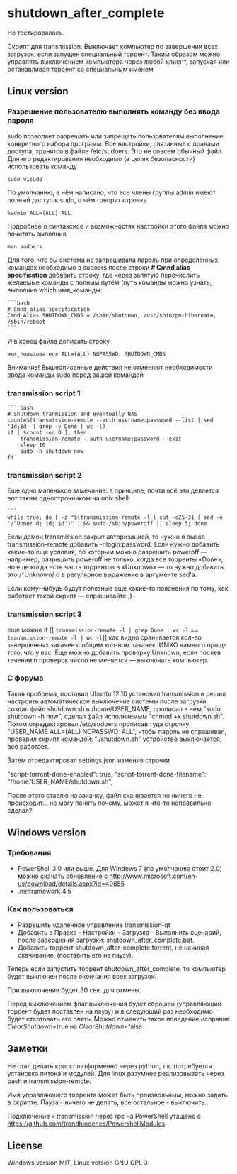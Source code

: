 # shutdown_after_complete

Не тестировалось.

Скрипт для transmission. Выключает компьютер по завершении всех загрузок, если запущен специальный торрент.
Таким образом можно управлять выключением компьютера через любой клиент, запуская или останавливая торрент со специальным именем

## Linux version

### Разрешение пользователю выполнять команду без ввода пароля

sudo позволяет разрешать или запрещать пользователям выполнение конкретного набора программ. Все настройки, связанные с правами доступа, хранятся в файле /etc/sudoers. Это не совсем обычный файл. Для его редактирования необходимо (в целях безопасности) использовать команду

	sudo visudo

По умолчанию, в нём написано, что все члены группы admin имеют полный доступ к sudo, о чём говорит строчка

	%admin ALL=(ALL) ALL

Подробнее о синтаксисе и возможностях настройки этого файла можно почитать выполнив

	man sudoers

Для того, что бы система не запрашивала пароль при определенных командах необходимо в sudoers после строки **# Cmnd alias specification** добавить строку, где через запятую перечислить желаемые команды с полным путём (путь команды можно узнать, выполнив which имя_команды:
	
	```bash
	# Cmnd alias specification
	Cmnd_Alias SHUTDOWN_CMDS = /sbin/shutdown, /usr/sbin/pm-hibernate, /sbin/reboot
	```
	
И в конец файла дописать строку
	
	имя_пользователя ALL=(ALL) NOPASSWD: SHUTDOWN_CMDS
		
Внимание! Вышеописанные действия не отменяют необходимости ввода команды sudo перед вашей командой 


### transmission script 1

	``` bash
	# Shutdown tranmission and eventually NAS
	count=$(transmission-remote --auth username:password --list | sed '1d;$d' | grep -v Done | wc -l)
	if [ $count -eq 0 ]; then
		transmission-remote --auth username:password --exit
		sleep 10
		sudo -h shutdown now
	fi

### transmission script 2
	
Еще одно маленькое замечание: в принципе, почти всё это делается вот таким однострочником на unix shell:
	
	```
	while true; do [ -z "$(transmission-remote -l | cut -c25-31 | sed -e '/^Done/ d; 1d; $d')" ] && sudo /sbin/poweroff || sleep 5; done

Если демон transmission закрыт авторизацией, то нужно в вызов transmission-remote добавить -nlogin:password. Если нужно добавить какие-то еще условия, по которым можно разрешить poweroff — например, разрешить poweroff не только, когда все торренты «Done», но еще когда есть часть торрентов в «Unknown» — то нужно добавить это /^Unknown/ d в регулярное выражение в аргументе sed'а.

Если кому-нибудь будут полезные еще какие-то пояснения по тому, как работает такой скрипт — спрашивайте ;) 	

### transmission script  3
	
еще можно if [[ `transmission-remote -l | grep Done | wc -l` == `transmission-remote -l | wc -l`]]
как видно сранивается кол-во завершенных закачен с общим кол-вом закачек. ИМХО намного проще того, что у вас. Еще можно добавить проверку Unknown, если послев течении n проверок число не меняется — выключать компьютер. 	
	
### С форума
	
Такая проблема, поставил Ubuntu 12.10 установил transmission и решил настроить автоматическое выключение системы после загрузки. создал файл shutdown.sh в /home/USER_NAME, прописал в нем "sudo shutdown -h now", сделал файл исполняемым "chmod +x shutdown.sh". Потом отредактировал /etc/sudoers прописав туда строчку:
"USER_NAME ALL=(ALL) NOPASSWD: ALL", чтобы пароль не спрашивал, проверил скрипт командой: "./shutdown.sh" устройство выключается, все работает.

Затем отредактировал settings.json изменив строчки 

"script-torrent-done-enabled": true,
"script-torrent-done-filename": "/home/USER_NAME/shutdown.sh",

После этого ставлю на закачку, файл скачивается но ничего не происходит...
не могу понять почему, может я что-то неправильно сделал?



## Windows version


### Требования

- PowerShell 3.0 или выше. Для Windows 7 (по умолчанию стоит 2.0) можно скачать обновление с 
http://www.microsoft.com/en-us/download/details.aspx?id=40855
- .netframework 4.5

### Как пользоваться

- Разрешить удаленное управление transmission-qt
- Добавить в Правка - Настройки - Загрузка - Выполнить сценарий, после завершения загрузки: shutdown_after_complete.bat.
- Добавить торрент shutdown_after_complete.torrent, не начиная скачивание, (поставить его на паузу).

Теперь если запустить торрент shutdown_after_complete, то компьютер будет выключен после окончания всех загрузок.

При выключении будет 30 сек. для отмены.

Перед выключением флаг выключения будет сброшен (управляющий торрент будет поставлен на паузу) и в следующий раз необходимо будет стартовать его опять. Можно отменить такое поведение исправив $ClearShutdown=$true на $ClearShutdown=$false

## Заметки

Не стал делать кроссплатформенно через python, т.к. потребуется установка питона и модулей. Для linux разумнее реализовывать через bash и transmission-remote.

Имя управляющего торрента может быть произвольным, можно задать в скрипте. Пауза - ничего не делать, все остальное - выключить.

Подключение к transmission через rpc на PowerShell утащено с https://github.com/trondhindenes/PowershellModules

## License

Windows version MIT, Linux version GNU GPL 3


